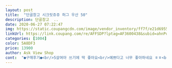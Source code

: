 ```yaml
---
layout: post 
title:  "단골창고 시크릿쥬쥬 허그 우산 50" 
description: 단골창고  ..
date: 2020-06-27 07:22:47 
img: https://static.coupangcdn.com/image/vendor_inventory/ff7f/e21d69555f1f4bb6b825137179a9cf70a6ff520604eb507ea8dbdebe224b.jpg 
linkUrl: https://link.coupang.com/re/AFFSDP?lptag=AF3600438&subid=ahnPublicAsk&pageKey=1217705380&itemId=2207732840&vendorItemId=70205556465&traceid=V0-113-16ad3b03acf7b371 
categories: [1004] 
color: 5A8DF3 
price: 13900 
author: Ask View Shop 
cont:  "●구매후기●<br/>5살여아 쓰기에 딱 좋아요<br/>예쁘다고 너무 좋아하네요 ㅎㅎ<br/>좋아요 5살 아이가 들기에 좋네요<br/>" 
---
```

